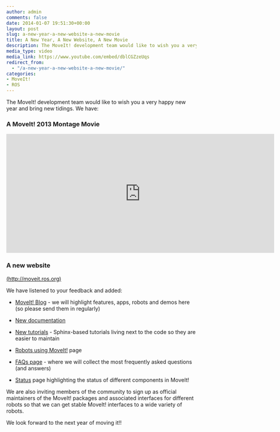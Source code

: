 ```yaml
---
author: admin
comments: false
date: 2014-01-07 19:51:30+00:00
layout: post
slug: a-new-year-a-new-website-a-new-movie
title: A New Year, A New Website, A New Movie
description: The MoveIt! development team would like to wish you a very happy new year and bring new tidings.
media_type: video
media_link: https://www.youtube.com/embed/dblCGZzeUqs
redirect_from:
  - "/a-new-year-a-new-website-a-new-movie/"
categories:
- MoveIt!
- ROS
---
```


The MoveIt! development team would like to wish you a very happy new year and bring new tidings. We have:


### A MoveIt! 2013 Montage Movie


<iframe width="710" height="315" src="https://www.youtube.com/embed/dblCGZzeUqs" frameborder="0" allowfullscreen></iframe>


### A new website


[(http://moveit.ros.org)](http://moveit.ros.org)

We have listened to your feedback and added:




  * [MoveIt! Blog](/blog/) - we will highlight features, apps, robots and demos here (so please send them in regularly)


  * [New documentation](/documentation/)


  * [New tutorials](/documentation/tutorials/) - Sphinx-based tutorials living next to the code so they are easier to maintain


  * [Robots using MoveIt!](/robots/) page


  * [FAQs page](/documentation/faqs/) - where we will collect the most frequently asked questions (and answers)


  * [Status](/about/moveit-status/) page highlighting the status of different components in MoveIt!


We are also inviting members of the community to sign up as official maintainers of the MoveIt! packages and associated interfaces for different robots so that we can get stable MoveIt! interfaces to a wide variety of robots.

We look forward to the next year of moving it!!

